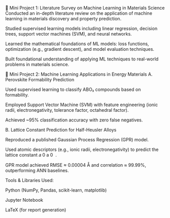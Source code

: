 📌 Mini Project 1: Literature Survey on Machine Learning in Materials Science
Conducted an in-depth literature review on the application of machine learning in materials discovery and property prediction.

Studied supervised learning models including linear regression, decision trees, support vector machines (SVM), and neural networks.

Learned the mathematical foundations of ML models: loss functions, optimization (e.g., gradient descent), and model evaluation techniques.

Built foundational understanding of applying ML techniques to real-world problems in materials science.

📌 Mini Project 2: Machine Learning Applications in Energy Materials
A. Perovskite Formability Prediction

Used supervised learning to classify ABO₃ compounds based on formability.

Employed Support Vector Machine (SVM) with feature engineering (ionic radii, electronegativity, tolerance factor, octahedral factor).

Achieved ~95% classification accuracy with zero false negatives.

B. Lattice Constant Prediction for Half-Heusler Alloys

Reproduced a published Gaussian Process Regression (GPR) model.

Used atomic descriptors (e.g., ionic radii, electronegativity) to predict the lattice constant 
𝑎
0
a 
0
​
 .

GPR model achieved RMSE ≈ 0.00004 Å and correlation ≈ 99.99%, outperforming ANN baselines.

Tools & Libraries Used:

Python (NumPy, Pandas, scikit-learn, matplotlib)

Jupyter Notebook

LaTeX (for report generation)

